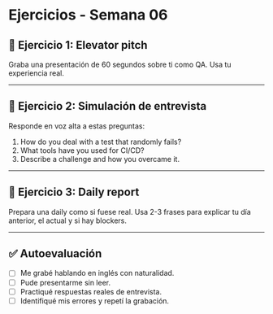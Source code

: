 # Ejercicios - Semana 06

## 🎤 Ejercicio 1: Elevator pitch

Graba una presentación de 60 segundos sobre ti como QA. Usa tu experiencia real.

---

## 🎤 Ejercicio 2: Simulación de entrevista

Responde en voz alta a estas preguntas:

1. How do you deal with a test that randomly fails?
2. What tools have you used for CI/CD?
3. Describe a challenge and how you overcame it.

---

## 🎤 Ejercicio 3: Daily report

Prepara una daily como si fuese real. Usa 2-3 frases para explicar tu día anterior, el actual y si hay blockers.

---

## ✅ Autoevaluación

- [ ] Me grabé hablando en inglés con naturalidad.
- [ ] Pude presentarme sin leer.
- [ ] Practiqué respuestas reales de entrevista.
- [ ] Identifiqué mis errores y repetí la grabación.